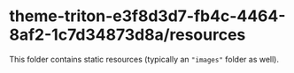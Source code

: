 # theme-triton-e3f8d3d7-fb4c-4464-8af2-1c7d34873d8a/resources

This folder contains static resources (typically an `"images"` folder as well).
